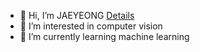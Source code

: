 - 👋 Hi, I’m JAEYEONG [Details](https://arti1117.github.io)
- 👀 I’m interested in computer vision
- 🌱 I’m currently learning machine learning

<!---
arti1117/arti1117 is a ✨ special ✨ repository because its `README.md` (this file) appears on your GitHub profile.
You can click the Preview link to take a look at your changes.
--->
